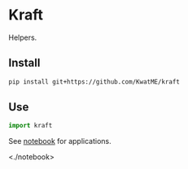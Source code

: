 # Kraft

Helpers.

## Install

```sh
pip install git+https://github.com/KwatME/kraft
```

## Use

```python
import kraft
```

See [notebook](notebook) for applications.

<./notebook>

<notebook>

</notebook>

